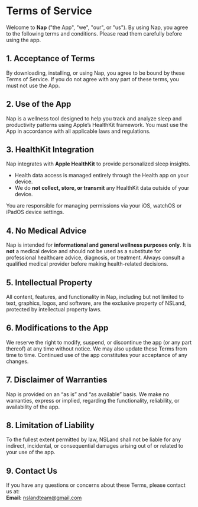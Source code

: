 # Terms of Service

Welcome to **Nap** ("the App", "we", "our", or "us"). By using Nap, you agree to the following terms and conditions. Please read them carefully before using the app.

## 1. Acceptance of Terms
By downloading, installing, or using Nap, you agree to be bound by these Terms of Service. If you do not agree with any part of these terms, you must not use the App.

## 2. Use of the App
Nap is a wellness tool designed to help you track and analyze sleep and productivity patterns using Apple’s HealthKit framework. You must use the App in accordance with all applicable laws and regulations.

## 3. HealthKit Integration
Nap integrates with **Apple HealthKit** to provide personalized sleep insights.

- Health data access is managed entirely through the Health app on your device.
- We do **not collect, store, or transmit** any HealthKit data outside of your device.

You are responsible for managing permissions via your iOS, watchOS or iPadOS device settings.

## 4. No Medical Advice
Nap is intended for **informational and general wellness purposes only**. It is **not** a medical device and should not be used as a substitute for professional healthcare advice, diagnosis, or treatment. Always consult a qualified medical provider before making health-related decisions.

## 5. Intellectual Property
All content, features, and functionality in Nap, including but not limited to text, graphics, logos, and software, are the exclusive property of NSLand, protected by intellectual property laws.

## 6. Modifications to the App
We reserve the right to modify, suspend, or discontinue the app (or any part thereof) at any time without notice. We may also update these Terms from time to time. Continued use of the app constitutes your acceptance of any changes.

## 7. Disclaimer of Warranties
Nap is provided on an “as is” and “as available” basis. We make no warranties, express or implied, regarding the functionality, reliability, or availability of the app.

## 8. Limitation of Liability
To the fullest extent permitted by law, NSLand shall not be liable for any indirect, incidental, or consequential damages arising out of or related to your use of the app.

## 9. Contact Us
If you have any questions or concerns about these Terms, please contact us at:  
**Email:** nslandteam@gmail.com
